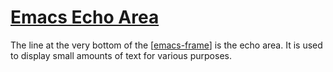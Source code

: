 # [Emacs Echo Area](https://www.gnu.org/software/emacs/manual//html_node/emacs/Echo-Area.html)

The line at the very bottom of the [[emacs-frame]] is the echo area. It is used
to display small amounts of text for various purposes.

[//begin]: # "Autogenerated link references for markdown compatibility"
[emacs-frame]: emacs-frame.md "Emacs Frame"
[//end]: # "Autogenerated link references"
